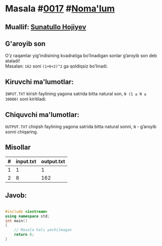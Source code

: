 
<h1>Masala #<a href="https://robocontest.uz/tasks/0017">0017</a> #<a href="https://robocontest.uz/tasks?category=1">Noma'lum</a></h1>
<h2> Muallif: <a href="https://robocontest.uz/profile/sunnat">Sunatullo Hojiyev</a></h2>
<h2>G'aroyib son</h2>
<p>O’z raqamlar yig’indisining kvadratiga bo’linadigan sonlar g’aroyib son deb ataladi!<br>
Masalan: <code>162</code> soni <code>(1+6+2)^2</code> ga qoldiqsiz bo’linadi.</p>
<h2>Kiruvchi ma'lumotlar:</h2>
<p><code>INPUT.TXT</code> kirish faylining yagona satrida bitta natural son, <code>N (1 ≤ N ≤ 30000)</code> soni kiritiladi.</p>
<h2>Chiquvchi ma'lumotlar:</h2>
<p><code>OUTPUT.TXT</code> chiqish faylining yagona satrida bitta natural sonni, <code>N</code> - g’aroyib sonni chiqaring.</p>
<h2>Misollar</h2>
<table>
    <thead>
        <tr>
            <th>#</th>
            <th>input.txt</th>
            <th>output.txt</th>
        </tr>
    </thead>
    <tbody>
            <tr>
                <td>1</td>
                <td>1</td>
                <td>1</td>
            </tr>
            <tr>
                <td>2</td>
                <td>8</td>
                <td>162</td>
            </tr>
    </tbody>
    </table>
    
<h2>Javob:</h2>

######
```cpp
#include <iostream>
using namespace std;
int main()
{
    // Masala hali yechilmagan
    return 0;
}
```
